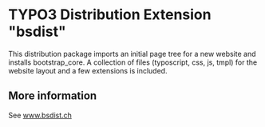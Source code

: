 # TYPO3 Distribution Extension "bsdist"

This distribution package imports an initial page tree for a new website and installs bootstrap_core. A collection of files (typoscript, css, js, tmpl) for the website layout and a few extensions is included.

## More information

See www.bsdist.ch